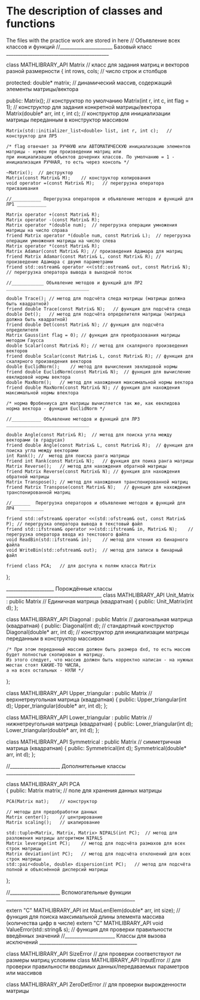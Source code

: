 # The description of classes and functions
The files with the practice work are stored in here
// Объявление всех классов и функций
//______________________ Базовый класс ___________________________________________

class MATHLIBRARY_API Matrix	// класс для задания матриц и векторов разной размерности
{
	int rows, cols;	// число строк и столбцов

protected:
	double* matrix;		// динамический массив, содержащий элементы матрицы/вектора

public:
	Matrix();	// конструктор по умолчанию
	Matrix(int r, int c, int flag = 1);		// конструктор для задания конкретной матрицы/вектора 
	Matrix(double* arr, int r, int c);	// конструктор для инициализации матрицы переданным в конструктор массивом

	Matrix(std::initializer_list<double> list, int r, int c);	// конструктор для ЛР5

	/* flag отвечает за РУЧНУЮ или АВТОМАТИЧЕСКУЮ инициализацию элементов матрицы - нужен при произведении матриц или
	при инициализации объектов дочерних классов. По умолчанию = 1 - инициализация РУЧНАЯ, то есть через консоль */

	~Matrix();	// деструктор
	Matrix(const Matrix& M);	// конструктор копирования
	void operator =(const Matrix& M);	// перегрузка оператора присваивания

	//___________ Перегрузка операторов и объявление методов и функций для ЛР1 ___________

	Matrix operator +(const Matrix& R);
	Matrix operator -(const Matrix& R);
	Matrix operator *(double num);	// перегрузка операции умножения матрицы на число справа
	friend Matrix operator *(double num, const Matrix& L);	// перегрузка операции умножения матрицы на число слева
	Matrix operator *(const Matrix& R);
	Matrix Adamar(const Matrix& R);	// произведения Адамара для матриц
	friend Matrix Adamar(const Matrix& L, const Matrix& R);	// произведение Адамара с двумя параметрами
	friend std::ostream& operator <<(std::ostream& out, const Matrix& N);	// перегрузка оператора вывода в выходной поток

	//____________ Объявление методов и функций для ЛР2 _______________________________

	double Trace();	// метод для подсчёта следа матрицы (матрицы должна быть квадратной)
	friend double Trace(const Matrix& N);	// функция для подсчёта следа
	double Det();	// метод для подсчёта определителя матрицы (матрица должна быть квадратной)
	friend double Det(const Matrix& N);	// функция для подсчёта определителя
	Matrix Gauss(int flag = 0);	// функция для преобразования матрицы методом Гаусса
	double Scalar(const Matrix& R);	// метод для скалярного произведения векторов
	friend double Scalar(const Matrix& L, const Matrix& R);	// функция для скалярного произведения векторов
	double EuclidNorm();	// метод для вычисления эвклидовой нормы
	friend double EuclidNorm(const Matrix& N);	// функция для вычисление евклидовой нормы вектора
	double MaxNorm();	// метод для нахождения максимальной нормы вектора
	friend double MaxNorm(const Matrix& N);	// функция для нахождения максимальной нормы впектора

	/* норма Фробениуса для матрицы вычисляется так же, как евклидова норма вектора - функция EuclidNorm */

	//___________ Объявление методов и функций для ЛР3 _______________________________

	double Angle(const Matrix& R);	// метод для поиска угла между векторами (в градусах)
	friend double Angle(const Matrix& L, const Matrix& R);	// функция для поиска угла между векторами
	int Rank();	//  метод для поиска ранга матрицы
	friend int Rank(const Matrix& N);	// функция для поика ранга матрицы
	Matrix Reverse();	// метод для нахождения обратной матрицы
	friend Matrix Reverse(const Matrix& N);	// функция для нахождения обратной матрицы
	Matrix Transpose();	// метод для нахождения транспонированной матриц
	friend Matrix Transpose(const Matrix& N);	// функция для нахождения транспонированной матриц

	//_______  Перегрузка операторов и объявление методов и функций для ЛР4  _________

	friend std::ofstream& operator <<(std::ofstream& out, const Matrix& P);	// перегрузка оператора вывода в текстовый файл
	friend std::ifstream& operator >>(std::ifstream& in, Matrix& N);	// перегрузка оператора ввода из текстового файла
	void ReadBin(std::ifstream& in);	// метод для чтения из бинарного файла
	void WriteBin(std::ofstream& out);	// метод для записи в бинарный файл

	friend class PCA;	// для доступа к полям класса Matrix
};

____________________ Порождённые классы ________________________________________
class MATHLIBRARY_API Unit_Matrix : public Matrix	// Единичная матрица (квадратная)
{
public:
	Unit_Matrix(int d);
};

class MATHLIBRARY_API Diagonal : public Matrix	// диагональная матрица (квадратная)
{
public:
	Diagonal(int d);		// стандартный конструктор
	Diagonal(double* arr, int d);	// конструктор для инициализации матрицы переданным в конструктор массивом

	/* При этом переданный массив должен быть размера dxd, то есть массив будет полностью скопирован в матрицу.
	Из этого следует, что массив должен быть корректно написан - на нужных местах стоят КАКИЕ-ТО ЧИСЛА,
	а на всех остальных - НУЛИ */
};

class MATHLIBRARY_API Upper_triangular : public Matrix	// верхнетреугольная матрица (квадратная)
{
public:
	Upper_triangular(int d);
	Upper_triangular(double* arr, int d);
};

class MATHLIBRARY_API Lower_triangular : public Matrix	// нижнетреугольная матрица (квадратная)
{
public:
	Lower_triangular(int d);
	Lower_triangular(double* arr, int d);
};

class MATHLIBRARY_API Symmetrical : public Matrix	// симметричная матрица (квадратная)
{
public:
	Symmetrical(int d);
	Symmetrical(double* arr, int d);
};

//_____________________ Дополнительные классы ______________________________________________________

class MATHLIBRARY_API PCA	
{
public:
	Matrix matrix;	// поле для хранения данных матрицы

	PCA(Matrix mat);	// конструктор

	// методы для предобработки данных
	Matrix center();	// центрирование
	Matrix scaling();	// шкалирование

	std::tuple<Matrix, Matrix, Matrix> NIPALS(int PC);	// метод для разложения матрицы алгоритмом NIPALS
	Matrix leverage(int PC);	// метод для подсчёта размахов для всех строк матрицы
	Matrix deviation(int PC);	// метод для подсчёта отклонений для всех строк матрицы
	std::pair<double, double> dispersion(int PC);	// метод для подсчёта полной и объяснённой дисперсий матрицы
};

//_____________________ Вспомогательные функции ______________________________________________________

extern "C" MATHLIBRARY_API int MaxLenElem(double* arr, int size);	// функция для поиска максимальной длины элемента массива (количества цифр в числе)
extern "C" MATHLIBRARY_API void ValueError(std::string& s);		// функция для проверки правильности введённых значений
//_____________________ Классы для вызова исключений _________________________________________

class MATHLIBRARY_API SizeError	// для проверки соответствуют ли размеры матриц условиям
class MATHLIBRARY_API InputError	// для проверки правильности вводимых данных/передаваемых параметров или массивов

class MATHLIBRARY_API ZeroDetError	// для проверки вырожденности матрицы

